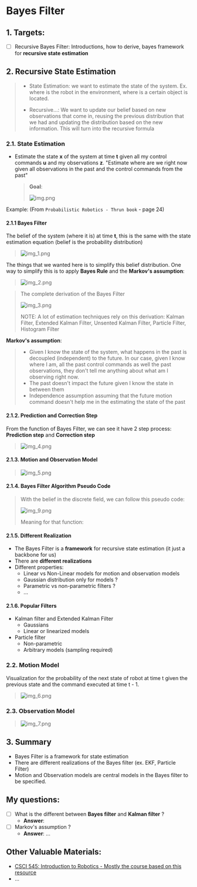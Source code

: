 # Bayes Filter 

## 1. Targets:
- [ ] Recursive Bayes Filter: Introductions, how to derive, bayes framework for **recursive state estimation**

## 2. Recursive State Estimation 
> * State Estimation: we want to estimate the state of the system. Ex. where is the robot in the environment, where is a certain 
> object is located. 
> 
> * Recursive...: We want to update our belief based on new observations that come in, reusing the previous distribution that we had 
> and updating the distribution based on the new information. This will turn into the recursive formula

### 2.1. State Estimation 
* Estimate the state **x** of the system at time **t** given all my control commands **u** and my observations **z**. "Estimate 
where are we right now given all observations in the past and the control commands from the past"
    > **Goal**:  
    >
    >  ![img.png](./images/img.png)

Example: (From `Probabilistic Robotics - Thrun book` - page 24)

#### 2.1.1 Bayes Filter

The belief of the system (where it is) at time **t**, this is the same with the state estimation equation (belief is the probability distribution)

> ![img_1.png](./images/img_1.png)

The things that we wanted here is to simplify this belief distribution. One way to simplify this is to apply **Bayes Rule** and the **Markov's assumption**:

> ![img_2.png](./images/img_2.png)




> The complete derivation of the Bayes Filter
> 
> ![img_3.png](./images/img_3.png)
> 
> NOTE: A lot of estimation techniques rely on this derivation: Kalman Filter, Extended Kalman Filter, Unsented Kalman Filter,
> Particle Filter, Histogram Filter
> 
> 
**Markov's assumption**:

> * Given I know the state of the system, what happens in the past is decoupled (independent) to the future. In our case, given 
> I know where I am, all the past control commands as well the past observations, they don't tell me anything about what am I observing right now. 
> * The past doesn't impact the future given I know the state in between them
> * Independence assumption assuming that the future motion command doesn't help me in the estimating the state of the past  

#### 2.1.2. Prediction and Correction Step 

From the function of Bayes Filter, we can see it have 2 step process: **Prediction step** and **Correction step**

> ![img_4.png](./images/img_4.png)

#### 2.1.3. Motion and Observation Model

> ![img_5.png](./images/img_5.png)

#### 2.1.4. Bayes Filter Algorithm Pseudo Code

> With the belief in the discrete field, we can follow this pseudo code:
> 
> ![img_9.png](./images/img_9.png)
> 
> Meaning for that function: 
> 

#### 2.1.5. Different Realization 
* The Bayes Filter is a **framework** for recursive state estimation (it just a backbone for us)
* There are **different realizations**
* Different properties:
  * Linear vs Non-Linear models for motion and observation models
  * Gaussian distribution only for models ? 
  * Parametric vs non-parametric filters ?
  * ...


#### 2.1.6. Popular Filters 
* Kalman filter and Extended Kalman Filter
  * Gaussians
  * Linear or linearized models 
* Particle filter 
  * Non-parametric 
  * Arbitrary models (sampling required)

### 2.2. Motion Model

Visualization for the probability of the next state of robot at time t given the previous state and the command executed at time 
t - 1. 

> ![img_6.png](./images/img_6.png)


### 2.3. Observation Model 

> ![img_7.png](./images/img_7.png)

## 3. Summary
* Bayes Filter is a framework for state estimation 
* There are different realizations of the Bayes filter (ex. EKF, Particle Filter)
* Motion and Observation models are central models in the Bayes filter to be specified. 
## My questions: 
- [ ] What is the different between **Bayes filter** and **Kalman filter** ?
  - **Answer**:
- [ ] Markov's assumption ? 
  - **Answer**: ...

##  Other Valuable Materials: 
- [CSCI 545: Introduction to Robotics - Mostly the course based on this resource](http://stefanosnikolaidis.net/course-files/CS545/Lecture6.pdf)
- ...